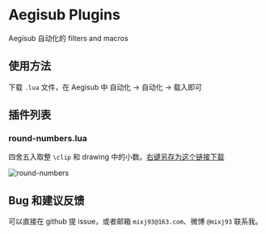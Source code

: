 # Aegisub Plugins

Aegisub 自动化的 filters and macros

## 使用方法

下载 `.lua` 文件，在 Aegisub 中 自动化 -> 自动化 -> 载入即可

## 插件列表

### round-numbers.lua

四舍五入取整 `\clip` 和 drawing 中的小数。[右键另存为这个链接下载](https://raw.githubusercontent.com/mixj93/aegisub-plugins/master/round-numbers.lua)

![round-numbers](https://user-images.githubusercontent.com/12998118/30575323-87642806-9d32-11e7-9003-242829819e33.gif)

## Bug 和建议反馈

可以直接在 github 提 issue，或者邮箱 `mixj93@163.com`、微博 `@mixj93` 联系我。
